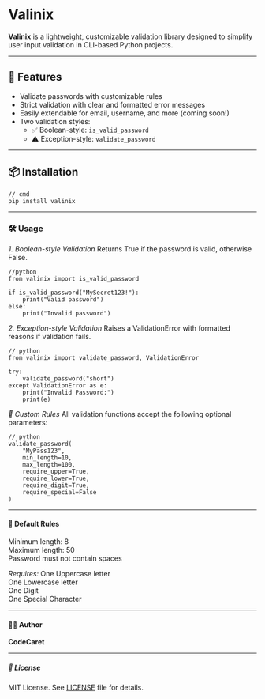 # Valinix

**Valinix** is a lightweight, customizable validation library designed to simplify user input validation in CLI-based Python projects.

---

## 🚀 Features

- Validate passwords with customizable rules
- Strict validation with clear and formatted error messages
- Easily extendable for email, username, and more (coming soon!)
- Two validation styles:
  - ✅ Boolean-style: `is_valid_password`
  - ⚠️ Exception-style: `validate_password`

---

## 📦 Installation

```
// cmd
pip install valinix
```

---

### 🛠️ Usage

*1. Boolean-style Validation*
Returns True if the password is valid, otherwise False.
```
//python
from valinix import is_valid_password

if is_valid_password("MySecret123!"):
    print("Valid password")
else:
    print("Invalid password")
```

*2. Exception-style Validation*
Raises a ValidationError with formatted reasons if validation fails.
```
// python
from valinix import validate_password, ValidationError

try:
    validate_password("short")
except ValidationError as e:
    print("Invalid Password:")
    print(e)
```

*🔧 Custom Rules*
All validation functions accept the following optional parameters:
```
// python
validate_password(
    "MyPass123",
    min_length=10,
    max_length=100,
    require_upper=True,
    require_lower=True,
    require_digit=True,
    require_special=False
)
```

---

#### 📌 Default Rules
Minimum length: 8  
Maximum length: 50  
Password must not contain spaces  

*Requires:*
One Uppercase letter  
One Lowercase letter  
One Digit    
One Special Character  

---

#### 🧑‍💻 Author
**CodeCaret**

---

##### 📄 License
MIT License. See [LICENSE](LICENSE) file for details.